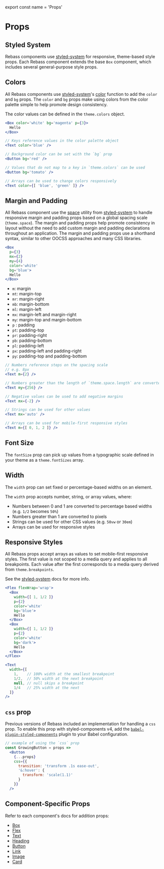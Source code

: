 
export const name = 'Props'

# Props

## Styled System

Rebass components use [styled-system][] for responsive, theme-based style props.
Each Rebass component extends the base `Box` component, which includes several general-purpose style props.

## Colors

All Rebass components use [styled-system][]'s [color][] function to add the `color` and `bg` props.
The `color` and `bg` props make using colors from the color palette simple to help promote design consistency.

The color values can be defined in the `theme.colors` object.

```.jsx
<Box color='white' bg='magenta' p={3}>
  Hello
</Box>
```

```jsx
// Keys reference values in the color palette object
<Text color='blue' />

// Background color can be set with the `bg` prop
<Button bg='red' />

// Values that do not map to a key in `theme.colors` can be used
<Button bg='tomato' />

// Arrays can be used to change colors responsively
<Text color={[ 'blue', 'green' ]} />
```

## Margin and Padding

All Rebass component use the [space][] utility from [styled-system][] to handle responsive margin and padding props based on a global spacing scale (`theme.space`).
The margin and padding props help promote consistency in layout
without the need to add custom margin and padding declarations throughout an application.
The margin and padding props use a shorthand syntax, similar to other OOCSS approaches and many CSS libraries.

```.jsx
<Box
  p={3}
  mx={2}
  my={4}
  color='white'
  bg='blue'>
  Hello
</Box>
```

- `m`: margin
- `mt`: margin-top
- `mr`: margin-right
- `mb`: margin-bottom
- `ml`: margin-left
- `mx`: margin-left and margin-right
- `my`: margin-top and margin-bottom
- `p` : padding
- `pt`: padding-top
- `pr`: padding-right
- `pb`: padding-bottom
- `pl`: padding-left
- `px`: padding-left and padding-right
- `py`: padding-top and padding-bottom

```jsx
// Numbers reference steps on the spacing scale
// e.g. 8px
<Text m={2} />

// Numbers greater than the length of `theme.space.length` are converted to pixels
<Text my={256} />

// Negative values can be used to add negative margins
<Text mx={-2} />

// Strings can be used for other values
<Text mx='auto' />

// Arrays can be used for mobile-first responsive styles
<Text m={[ 0, 1, 2 ]} />
```

## Font Size

The `fontSize` prop can pick up values from a typographic scale defined in your theme as a `theme.fontSizes` array.

## Width

The `width` prop can set fixed or percentage-based widths on an element.

The `width` prop accepts number, string, or array values, where:

- Numbers between 0 and 1 are converted to percentage based widths (e.g. `1/2` becomes `50%`)
- Numbers greater than 1 are converted to pixels
- Strings can be used for other CSS values (e.g. `50vw` or `30em`)
- Arrays can be used for responsive styles

## Responsive Styles

All Rebass props accept arrays as values to set mobile-first responsive styles.
The first value is not scoped to a media query and applies to all breakpoints.
Each value after the first corresponds to a media query derived from `theme.breakpoints`.

See the [styled-system][responsive] docs for more info.

```.jsx
<Flex flexWrap='wrap'>
  <Box
    width={[ 1, 1/2 ]}
    p={2}
    color='white'
    bg='blue'>
    Hello
  </Box>
  <Box
    width={[ 1, 1/2 ]}
    p={2}
    color='white'
    bg='dark'>
    Hello
  </Box>
</Flex>
```

```jsx
<Text
  width={[
    1,    // 100% width at the smallest breakpoint
    1/2,  // 50% width at the next breakpoint
    null, // null skips a breakpoint
    1/4   // 25% width at the next
  ]}
/>
```

## `css` prop

Previous versions of Rebass included an implementation for handling a `css` prop.
To enable this prop with styled-components v4, add the [`babel-plugin-styled-components`][babel-plugin] plugin to your Babel configuration.

[babel-plugin]: https://www.styled-components.com/docs/api#css-prop


```jsx
// example of using the `css` prop
const GrowingButton = props =>
  <Button
    {...props}
    css={{
      transition: 'transform .1s ease-out',
      '&:hover': {
        transform: 'scale(1.1)'
      }
    }}
  />
```

## Component-Specific Props

Refer to each component's docs for addition props:

- [Box](/Box)
- [Flex](/Flex)
- [Text](/Text)
- [Heading](/Heading)
- [Button](/Button)
- [Link](/Link)
- [Image](/Image)
- [Card](/Card)

[styled-system]: https://github.com/jxnblk/styled-system
[space]: https://github.com/jxnblk/styled-system/blob/master/docs/api.md#space-responsive
[color]: https://github.com/jxnblk/styled-system/blob/master/docs/api.md#color-responsive
[responsive]: https://github.com/jxnblk/styled-system/blob/master/docs/responsive-styles.md
[system-components]: https://github.com/jxnblk/styled-system/tree/master/system-components
